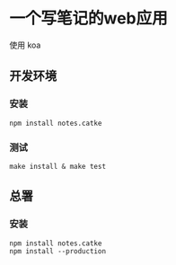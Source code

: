 一个写笔记的web应用
=============================

使用 koa

## 开发环境

### 安装

```
npm install notes.catke
```

### 测试

```
make install & make test
```



## 总署

### 安装

```
npm install notes.catke
npm install --production
```

